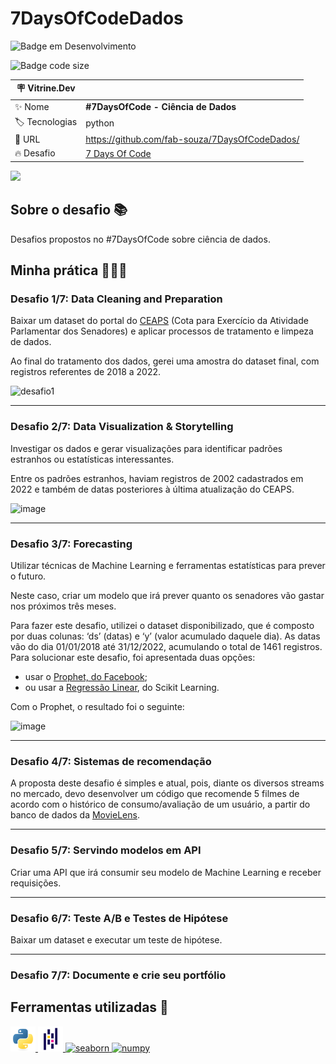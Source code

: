 # 7DaysOfCodeDados

![Badge em Desenvolvimento](http://img.shields.io/static/v1?label=STATUS&message=EM%20DESENVOLVIMENTO&color=GREEN&style=for-the-badge)

![Badge code size](https://img.shields.io/github/languages/code-size/fab-souza/7DaysOfCodeDados)


| :placard: Vitrine.Dev |    |
| -------------  | --- |
| :sparkles: Nome        | **#7DaysOfCode - Ciência de Dados**
| :label: Tecnologias | python
| :rocket: URL         | https://github.com/fab-souza/7DaysOfCodeDados/
| :fire: Desafio     | [7 Days Of Code](https://7daysofcode.io/matricula/data-science)


![](https://user-images.githubusercontent.com/67301805/196429854-c14b2ec3-d886-4e35-a5af-3c180ad2c073.jpg#vitrinedev)

## Sobre o desafio 📚
Desafios propostos no #7DaysOfCode sobre ciência de dados.

## Minha prática 👩🏻‍💻

### Desafio 1/7: Data Cleaning and Preparation

Baixar um dataset do portal do [CEAPS](https://www12.senado.leg.br/transparencia/dados-abertos-transparencia/dados-abertos-ceaps?utm_source=ActiveCampaign&utm_medium=email&utm_content=%237DaysOfCode+-+Ci%C3%AAncia+de+Dados+1%2F7%3A+Data+Cleaning+and+Preparation&utm_campaign=%5BAlura+%237Days+Of+Code%5D%28Java%29+Dia+1%2F7%3A+Consumir+uma+API+de+filmes) (Cota para Exercício da Atividade Parlamentar dos Senadores) e aplicar processos de tratamento e limpeza de dados.

Ao final do tratamento dos dados, gerei uma amostra do dataset final, com registros referentes de 2018 a 2022.

![desafio1](https://user-images.githubusercontent.com/67301805/196568820-104b4574-699b-4d09-a4c3-efc1a205ccdf.jpg)

---

### Desafio 2/7: Data Visualization & Storytelling
Investigar os dados e gerar visualizações para identificar padrões estranhos ou estatísticas interessantes.

Entre os padrões estranhos, haviam registros de 2002 cadastrados em 2022 e também de datas posteriores à última atualização do CEAPS.

![image](https://user-images.githubusercontent.com/67301805/211164338-665df1e1-1518-41c9-9c58-5d08f198b6c2.png)



---

### Desafio 3/7: Forecasting

Utilizar técnicas de Machine Learning e ferramentas estatísticas para prever o futuro.

Neste caso, criar um modelo que irá prever quanto os senadores vão gastar nos próximos três meses.

Para fazer este desafio, utilizei o dataset disponibilizado, que é composto por duas colunas: ‘ds’ (datas) e ‘y’ (valor acumulado daquele dia). As datas vão do dia 01/01/2018 até 31/12/2022, acumulando o total de 1461 registros. Para solucionar este desafio, foi apresentada duas opções:
- usar o [Prophet, do Facebook](https://facebook.github.io/prophet/docs/quick_start.html#python-api);
- ou usar a [Regressão Linear](https://matheusfacure.github.io/2017/07/19/MQO-sklearn/?utm_source=ActiveCampaign&utm_medium=email&utm_content=%237DaysOfCode+-+Ci%C3%AAncia+de+Dados+3%2F7%3A+Forecasting&utm_campaign=%5BAlura+%237Days+Of+Code%5D%28Java%29+Dia+3%2F7%3A+Modelando+um+dom%C3%ADnio), do Scikit Learning.

Com o Prophet, o resultado foi o seguinte:

![image](https://user-images.githubusercontent.com/67301805/212771766-8136d574-1d19-49a3-9b36-f6e0c398e78f.png)



---

### Desafio 4/7: Sistemas de recomendação

A proposta deste desafio é simples e atual, pois, diante os diversos streams no mercado, devo desenvolver um código que recomende 5 filmes de acordo com o histórico de consumo/avaliação de um usuário, a partir do banco de dados da [MovieLens](https://grouplens.org/datasets/movielens/100k/?utm_source=ActiveCampaign&utm_medium=email&utm_content=%237DaysOfCode+-+Ci%C3%AAncia+de+Dados+4%2F7%3A+%F0%9F%91%A9%F0%9F%8F%BD%E2%80%8D%F0%9F%92%BB+Sistemas+de+recomenda%C3%A7%C3%A3o&utm_campaign=%5BAlura+%237Days+Of+Code%5D%28Java%29+Dia+4%2F7%3A+Gerando+o+HTML).

---

### Desafio 5/7: Servindo modelos em API

Criar uma API que irá consumir seu modelo de Machine Learning e receber requisições.




---

### Desafio 6/7: Teste A/B e Testes de Hipótese

Baixar um dataset e executar um teste de hipótese.



---

### Desafio 7/7: Documente e crie seu portfólio





## Ferramentas utilizadas 🧰
<p> <a href="https://www.python.org" target="_blank" rel="noreferrer"> <img src="https://raw.githubusercontent.com/devicons/devicon/master/icons/python/python-original.svg" alt="python" width="40" height="40"/> </a> 
    <a href="https://pandas.pydata.org/" target="_blank" rel="noreferrer"> <img src="https://raw.githubusercontent.com/devicons/devicon/2ae2a900d2f041da66e950e4d48052658d850630/icons/pandas/pandas-original.svg" alt="pandas" width="40" height="40"/> </a>
    <a href="https://seaborn.pydata.org/" target="_blank" rel="noreferrer"> <img src="https://seaborn.pydata.org/_images/logo-mark-lightbg.svg" alt="seaborn" width="40" height="40"/> </a>
    <a href="https://numpy.org/" target="_blank" rel="noreferrer"> <img src="https://numpy.org/images/logo.svg" alt="numpy" width="40" height="40"/> </a>
    </p>
